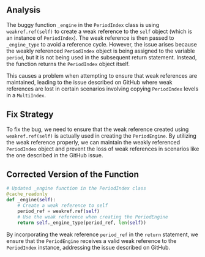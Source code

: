 ## Analysis
The buggy function `_engine` in the `PeriodIndex` class is using `weakref.ref(self)` to create a weak reference to the `self` object (which is an instance of `PeriodIndex`). The weak reference is then passed to `_engine_type` to avoid a reference cycle. However, the issue arises because the weakly referenced `PeriodIndex` object is being assigned to the variable `period`, but it is not being used in the subsequent return statement. Instead, the function returns the `PeriodIndex` object itself.

This causes a problem when attempting to ensure that weak references are maintained, leading to the issue described on GitHub where weak references are lost in certain scenarios involving copying `PeriodIndex` levels in a `MultiIndex`.

## Fix Strategy
To fix the bug, we need to ensure that the weak reference created using `weakref.ref(self)` is actually used in creating the `PeriodEngine`. By utilizing the weak reference properly, we can maintain the weakly referenced `PeriodIndex` object and prevent the loss of weak references in scenarios like the one described in the GitHub issue.

## Corrected Version of the Function
```python
# Updated _engine function in the PeriodIndex class
@cache_readonly
def _engine(self):
    # Create a weak reference to self
    period_ref = weakref.ref(self)
    # Use the weak reference when creating the PeriodEngine
    return self._engine_type(period_ref, len(self))
```

By incorporating the weak reference `period_ref` in the `return` statement, we ensure that the `PeriodEngine` receives a valid weak reference to the `PeriodIndex` instance, addressing the issue described on GitHub.